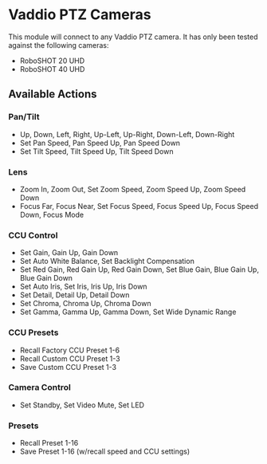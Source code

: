 # Vaddio PTZ Cameras

This module will connect to any Vaddio PTZ camera.  It has only been tested against the following cameras:
* RoboSHOT 20 UHD
* RoboSHOT 40 UHD

## Available Actions
### Pan/Tilt
* Up, Down, Left, Right, Up-Left, Up-Right, Down-Left, Down-Right
* Set Pan Speed, Pan Speed Up, Pan Speed Down
* Set Tilt Speed, Tilt Speed Up, Tilt Speed Down

### Lens
* Zoom In, Zoom Out, Set Zoom Speed, Zoom Speed Up, Zoom Speed Down
* Focus Far, Focus Near, Set Focus Speed, Focus Speed Up, Focus Speed Down, Focus Mode

### CCU Control
* Set Gain, Gain Up, Gain Down
* Set Auto White Balance, Set Backlight Compensation
* Set Red Gain, Red Gain Up, Red Gain Down, Set Blue Gain, Blue Gain Up, Blue Gain Down
* Set Auto Iris, Set Iris, Iris Up, Iris Down
* Set Detail, Detail Up, Detail Down
* Set Chroma, Chroma Up, Chroma Down
* Set Gamma, Gamma Up, Gamma Down, Set Wide Dynamic Range

### CCU Presets
* Recall Factory CCU Preset 1-6
* Recall Custom CCU Preset 1-3
* Save Custom CCU Preset 1-3

### Camera Control
* Set Standby, Set Video Mute, Set LED

### Presets
* Recall Preset 1-16
* Save Preset 1-16 (w/recall speed and CCU settings)
